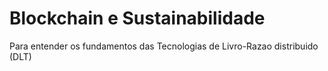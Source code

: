 
# Blockchain e Sustainabilidade

Para entender os fundamentos das Tecnologias de Livro-Razao distribuido (DLT)  

<!--stackedit_data:
eyJoaXN0b3J5IjpbMjAzOTQ2NDIzOV19
-->